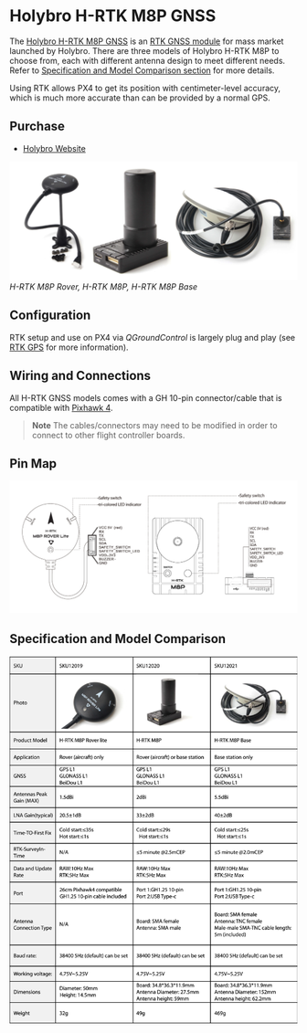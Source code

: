 # Holybro H-RTK M8P GNSS

The [Holybro H-RTK M8P GNSS](http://www.holybro.com/product/h-rtk-m8p-rover-lite/) is an [RTK GNSS module](../gps_compass/rtk_gps.md) for mass market launched by Holybro. There are three models of Holybro H-RTK M8P to choose from, each with different antenna design to meet different needs. Refer to [Specification and Model Comparison section](#Specification-and-Model-Comparison) for more details.

Using RTK allows PX4 to get its position with centimeter-level accuracy, which is much more accurate than can be provided by a normal GPS.

## Purchase

* [Holybro Website](https://shop.holybro.com/h-rtk-m8p_p1221.html)

![h-rtk_rover](../../assets/hardware/gps/rtk_holybro_h-rtk_all.jpg)
*H-RTK M8P Rover, H-RTK M8P, H-RTK M8P Base*

## Configuration

RTK setup and use on PX4 via _QGroundControl_ is largely plug and play \(see [RTK GPS](../advanced_features/rtk-gps.md) for more information\).

## Wiring and Connections

All H-RTK GNSS models comes with a GH 10-pin connector/cable that is compatible with [Pixhawk 4](../flight_controller/pixhawk4.md).

> **Note** The cables/connectors may need to be modified in order to connect to other flight controller boards.

## Pin Map

![h-rtk_rover_pinmap](../../assets/hardware/gps/rtk_holybro_h-rtk_pinmap.jpg)

## Specification and Model Comparison

![h-rtk_spec](../../assets/hardware/gps/rtk_holybro_h-rtk_spec.png)
